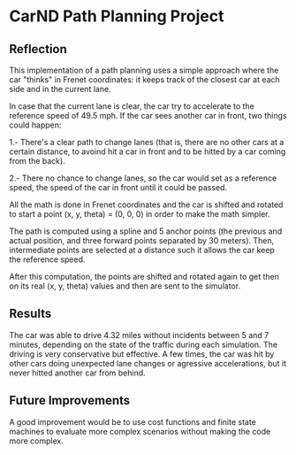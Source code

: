 # CarND Path Planning Project

## Reflection
This implementation of a path planning uses a simple approach where the car "thinks" in Frenet coordinates: it keeps track of the closest car at each side and in the current lane.

In case that the current lane is clear, the car try to accelerate to the reference speed of 49.5 mph. If the car sees another car in front, two things could happen:

1.- There's a clear path to change lanes (that is, there are no other cars at a certain distance, to avoind hit a car in front and to be hitted by a car coming from the back).

2.- There no chance to change lanes, so the car would set as a reference speed, the speed of the car in front until it could be passed.

All the math is done in Frenet coordinates and the car is shifted and rotated to start a point (x, y, theta) = (0, 0, 0) in order to make the math simpler.

The path is computed using a spline and 5 anchor points (the previous and actual position, and three forward points separated by 30 meters). Then, intermediate points are selected at a distance such it allows the car keep the reference speed.

After this computation, the points are shifted and rotated again to get then on its real (x, y, theta) values and then are sent to the simulator.
    
## Results
The car was able to drive 4.32 miles without incidents between 5 and 7 minutes, depending on the state of the traffic during each simulation. The driving is very conservative but effective. A few times, the car was hit by other cars doing unexpected lane changes or agressive accelerations, but it never hitted another car from behind.

## Future Improvements
A good improvement would be to use cost functions and finite state machines to evaluate more complex scenarios without making the code more complex.